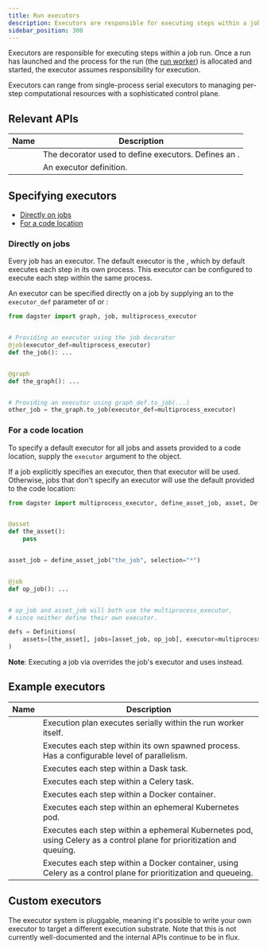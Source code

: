 ```yaml
---
title: Run executors
description: Executors are responsible for executing steps within a job run.
sidebar_position: 300
---
```


Executors are responsible for executing steps within a job run. Once a run has launched and the process for the run (the [run worker](/deployment/overview#job-execution-flow)) is allocated and started, the executor assumes responsibility for execution.

Executors can range from single-process serial executors to managing per-step computational resources with a sophisticated control plane.

## Relevant APIs

| Name                                     | Description                                                                                  |
| ---------------------------------------- | -------------------------------------------------------------------------------------------- |
| <PyObject object="executor" decorator /> | The decorator used to define executors. Defines an <PyObject object="ExecutorDefinition" />. |
| <PyObject object="ExecutorDefinition" /> | An executor definition.                                                                      |

## Specifying executors

- [Directly on jobs](#directly-on-jobs)
- [For a code location](#for-a-code-location)

### Directly on jobs

Every job has an executor. The default executor is the <PyObject object="multi_or_in_process_executor" />, which by default executes each step in its own process. This executor can be configured to execute each step within the same process.

An executor can be specified directly on a job by supplying an <PyObject object="ExecutorDefinition" /> to the `executor_def` parameter of <PyObject object="job" decorator /> or <PyObject object="GraphDefinition" method="to_job" />:

```python file=/deploying/executors/executors.py startafter=start_executor_on_job endbefore=end_executor_on_job
from dagster import graph, job, multiprocess_executor


# Providing an executor using the job decorator
@job(executor_def=multiprocess_executor)
def the_job(): ...


@graph
def the_graph(): ...


# Providing an executor using graph_def.to_job(...)
other_job = the_graph.to_job(executor_def=multiprocess_executor)
```

### For a code location

To specify a default executor for all jobs and assets provided to a code location, supply the `executor` argument to the <PyObject object="Definitions" /> object.

If a job explicitly specifies an executor, then that executor will be used. Otherwise, jobs that don't specify an executor will use the default provided to the code location:

```python file=/deploying/executors/executors.py startafter=start_executor_on_repo endbefore=end_executor_on_repo
from dagster import multiprocess_executor, define_asset_job, asset, Definitions


@asset
def the_asset():
    pass


asset_job = define_asset_job("the_job", selection="*")


@job
def op_job(): ...


# op_job and asset_job will both use the multiprocess_executor,
# since neither define their own executor.

defs = Definitions(
    assets=[the_asset], jobs=[asset_job, op_job], executor=multiprocess_executor
)
```

**Note**: Executing a job via <PyObject object="JobDefinition" method="execute_in_process" /> overrides the job's executor and uses <PyObject object="in_process_executor" /> instead.

## Example executors

<table
  className="table"
  style={{
    width: "100%",
  }}
>
  <thead>
    <tr>
      <th
        style={{
          width: "25%",
        }}
      >
        Name
      </th>
      <th>Description</th>
    </tr>
  </thead>
  <tbody>
    <tr>
      <td>
        <PyObject module="dagster" object="in_process_executor" />
      </td>
      <td>Execution plan executes serially within the run worker itself.</td>
    </tr>
    <tr>
      <td>
        <PyObject module="dagster" object="multiprocess_executor" />
      </td>
      <td>
        Executes each step within its own spawned process. Has a configurable
        level of parallelism.
      </td>
    </tr>
    <tr>
      <td>
        <PyObject module="dagster_dask" object="dask_executor" />
      </td>
      <td>Executes each step within a Dask task.</td>
    </tr>
    <tr>
      <td>
        <PyObject module="dagster_celery" object="celery_executor" />
      </td>
      <td>Executes each step within a Celery task.</td>
    </tr>
    <tr>
      <td>
        <PyObject module="dagster_docker" object="docker_executor" />
      </td>
      <td>Executes each step within a Docker container.</td>
    </tr>
    <tr>
      <td>
        <PyObject module="dagster_k8s" object="k8s_job_executor" />
      </td>
      <td>Executes each step within an ephemeral Kubernetes pod.</td>
    </tr>
    <tr>
      <td>
        <PyObject
          module="dagster_celery_k8s"
          object="celery_k8s_job_executor"
        />
      </td>
      <td>
        Executes each step within a ephemeral Kubernetes pod, using Celery as a
        control plane for prioritization and queuing.
      </td>
    </tr>
    <tr>
      <td>
        <PyObject
          module="dagster_celery_docker"
          object="celery_docker_executor"
        />
      </td>
      <td>
        Executes each step within a Docker container, using Celery as a control
        plane for prioritization and queueing.
      </td>
    </tr>
  </tbody>
</table>

## Custom executors

The executor system is pluggable, meaning it's possible to write your own executor to target a different execution substrate. Note that this is not currently well-documented and the internal APIs continue to be in flux.
